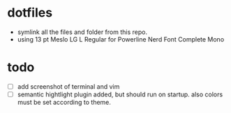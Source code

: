 # dotfiles

- symlink all the files and folder from this repo.
- using 13 pt Meslo LG L Regular for Powerline Nerd Font Complete Mono

# todo

- [ ] add screenshot of terminal and vim 
- [ ] semantic hightlight plugin added, but should run on startup. also colors must be set according to theme.
